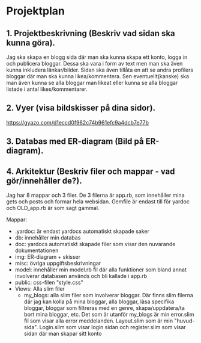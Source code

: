 # Projektplan

## 1. Projektbeskrivning (Beskriv vad sidan ska kunna göra).
Jag ska skapa en blogg sida där man ska kunna skapa ett konto, logga in och publicera bloggar. Dessa ska vara i form av text men man ska även kunna inkludera länkar/bilder.
Sidan ska även tillåta en att se andra profilers bloggar där man ska kunna likea/kommentera. Sen eventuellt(kanske) ska man även kunna se alla bloggar man likeat eller kunna se
alla bloggar listade i antal likes/kommentarer.

## 2. Vyer (visa bildskisser på dina sidor).
https://gyazo.com/d1eccd0f962c74b961efc9a4dcb7e77b

## 3. Databas med ER-diagram (Bild på ER-diagram).

## 4. Arkitektur (Beskriv filer och mappar - vad gör/innehåller de?).
Jag har 8 mappar och 3 filer. De 3 filerna är app.rb, som innehåller mina gets och posts och formar hela websidan. Gemfile är endast till för yardoc och OLD_app.rb är som sagt gammal.

Mappar:
 - .yardoc: är endast yardocs automatiskt skapade saker
 - db: innehåller min databas
 - doc: yardocs automatiskt skapade filer som visar den nuvarande dokumentationen
 - img: ER-diagram + skisser
 - misc: övriga uppgiftsbeskrivningar
 - model: innehåller min model.rb fil där alla funktioner som bland annat involverar databasen används och bli kallade i app.rb
 - public: css-filen "style.css"
 - Views: Alla slim filer
    - my_blogs: alla slim filer som involverar bloggar. Där finns slim filerna där jag kan kolla på mina bloggar, alla bloggar, läsa specifika bloggar, bloggar som filtreras med en genre, skapa/uppdatera/ta bort mina bloggar, etc.
    Det som är utanför my_blogs är min error.slim fil som visar alla error meddelanden. Layout.slim som är min "huvud-sida". Login.slim som visar login sidan och register.slim som visar sidan där man skapar sitt konto



